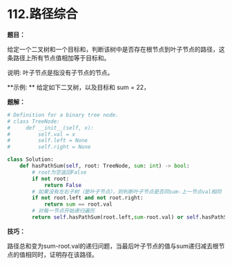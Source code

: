 # 112.路径综合

**题目：**

给定一个二叉树和一个目标和，判断该树中是否存在根节点到叶子节点的路径，这条路径上所有节点值相加等于目标和。

说明: 叶子节点是指没有子节点的节点。

**示例: **
给定如下二叉树，以及目标和 sum = 22，





**题解：**

```Python
# Definition for a binary tree node.
# class TreeNode:
#     def __init__(self, x):
#         self.val = x
#         self.left = None
#         self.right = None

class Solution:
    def hasPathSum(self, root: TreeNode, sum: int) -> bool:
        # root为空返回False
        if not root:
            return False
        # 如果没有左右子树（是叶子节点），则判断叶子节点是否同sum-上一节点val相同
        if not root.left and not root.right:
            return sum == root.val
        # 对每一节点开始递归遍历
        return self.hasPathSum(root.left,sum-root.val) or self.hasPathSum(root.right,sum-root.val)
```

**技巧：**

路径总和变为sum-root.val的递归问题，当最后叶子节点的值与sum递归减去根节点的值相同时，证明存在该路径。